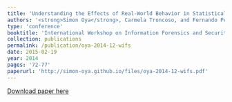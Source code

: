 ```yaml
---
title: 'Understanding the Effects of Real-World Behavior in Statistical Disclosure Attacks'
authors: '<strong>Simon Oya</strong>, Carmela Troncoso, and Fernando Pérez-González'
type: 'conference'
booktitle: 'International Workshop on Information Forensics and Security (WIFS)'
collection: publications
permalink: /publication/oya-2014-12-wifs
date: 2015-02-19
year: 2014
pages: '72-77'
paperurl: 'http://simon-oya.github.io/files/oya-2014-12-wifs.pdf'
---
```


[Download paper here](http://simon-oya.github.io/files/oya-2014-12-wifs.pdf)

